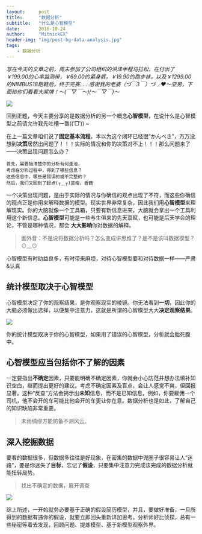 ```yaml
---
layout:     post
title:      "数据分析"
subtitle:   "什么是心智模型"
date:       2016-10-24
author:     "MitnickEX"
header-img: "img/post-bg-data-analysis.jpg"
tags:
    - 数据分析
---
```


*写在今天的文章之前，周末参加了公司组织的洪泽半程马拉松，在付出了￥199.00的心率监测带，￥69.00的紧身裤，￥19.90的跑步袜，以及￥1299.00的NIMBUS18跑鞋后，终于完赛……感谢我的老婆（づ￣3￣）づ╭❤～亚男，下面给你们看看大奖牌！～(￣▽￣～)(～￣▽￣)～*

![](http://i.imgur.com/0IiMN12.jpg)

回到正题，今天主要分享的是数据分析的另一个概念**心智模型**，在说什么是心智模型之前请允许我先吐槽一番((‵□′)) ~

在上一篇文章咱们说了**固定基本流程**，本以为这个闭环已经很“かんべき”，万万没想到**决策**居然出问题了！！！实际的情况和你的决策对不上！！！那么问题来了——决策出现问题怎么办？
	
	首先，需要搞清楚你的分析有何差池，
	考虑在分析过程中，得到了哪些信息？
	这些信息中，哪些是错误的或不完整的？
	然后，我们又回到了起点(┬＿┬)蓝瘦，香菇
	
一个决策出现问题，是由于实际的情况与你确信的观点出现了不符，而这些你确信的观点正是你用来解释数据的模型。现实世界非常复杂，因此我们用**心智模型**来理解现实。你的大脑就像一个工具箱，只要有新信息进来，大脑就会拿出一个工具利用这个新信息。**心智模型**可能是一些与生俱来的先天禀赋，也可能是后天学会的理论，不管是哪种情况，都会 **大大影响**你对数据的解释。
> 画外音：不是说将数据分析吗？怎么变成讲思维了？是不是该叫数据模型？⊙﹏⊙

心智模型有时助益良多，有时带来麻烦，对待心智模型要和对待数据一样——严肃&认真

## 统计模型取决于心智模型 ##

心智模型决定了你的观察结果，是你观察现实的棱镜。你无法看到**一切**，因此你的大脑必须做出选择，以便集中注意力，这就是所谓的心智模型大大**决定观察结果**。

![](http://i.imgur.com/8jjJpYG.png)

你的统计模型取决于你的心智模型，如果用了错误的心智模型，分析就会胎死腹中。

## 心智模型应当包括你不了解的因素 ##

一定要指出**不确定**因素，只要能明确不确定因素，你就会小心防范并想办法填补知识空白，继而提出更好的建议。考虑不确定因素及盲点，会让人感觉不爽，但回报显著。这种“反查”方法会揭示出**未知**信息，而不是已知信息，例如，你要雇佣一个司机，他不会开的车可能比他会开的车更让你在意。数据分析也是如此，了解自己的知识缺陷非常重要。

> 未雨绸缪方能防备不测风云。

## 深入挖掘数据 ##
要看的数据很多，但数据多往往是好现象，在密集的数据中兜圈子很容易让人“迷路”，要是你迷失了**目标**，忘记了**假设**，只要集中注意力完成该完成的数据分析就能扭转局势。

> 找出不确定的数据，展开调查

![](http://i.imgur.com/AbefR1h.jpg)

综上所述，一开始就务必要基于正确的假设简历模型，并且，要做好准备，一旦所得到的数据有违你的假设，就要立即回头重新详加思考。分析师好比侦探，总有一些秘密等着去发现，回顾问题、提炼模型、基于新模型观察外界。